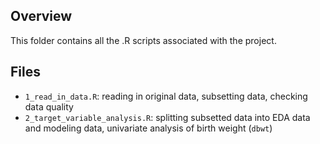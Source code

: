 ## Overview

This folder contains all the .R scripts associated with the project.

## Files
- `1_read_in_data.R`: reading in original data, subsetting data, checking data quality
- `2_target_variable_analysis.R`: splitting subsetted data into EDA data and modeling data, univariate analysis of birth weight (`dbwt`)